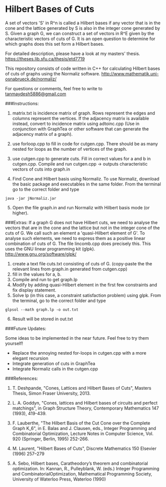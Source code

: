 Hilbert Bases of Cuts
===========

A set of vectors 'S' in R^n is called a Hilbert bases if any vector that is in the cone and the lattice generated by S is also in the integer cone generated by S. Given a graph G, we can construct a set of vectors in R^E given by the characteristic vectors of cuts of G. It is an open question to determine for which graphs does this set form a Hilbert bases.

For detailed description, please have a look at my masters' thesis.
https://theses.lib.sfu.ca/thesis/etd7719

This repository consists of code written in C++ for calculating Hilbert bases of cuts of graphs using the Normaliz software. http://www.mathematik.uni-osnabrueck.de/normaliz/

For questions or comments, feel free to write to tanmaydesh5886@gmail.com


###Instructions:


1. matrix.txt is incidence matrix of graph.
Rows represent the edges and columns represent the vertices. If the adjacency matrix is available instead, convert to incidence matrix using adtoinc.cpp (Use in conjunction with GraphTea or other software that can generate the adjacency matrix of a graph).


2. use forloop.cpp to fill in code for cutgen.cpp. 
There should be as many nested for loops as the number of vertices of the graph. 


3. use cutgen.cpp to generate cuts.
Fill in correct values for a and b in cutgen.cpp. Compile and run cutgen.cpp -> outputs characteristic vectors of cuts into graph.in


4. Find Cone and Hilbert basis using Normaliz.
To use Normaliz, download the basic package and executables in the same folder. From the terminal go to the correct folder and type 
```
java -jar jNormaliz.jar
```
5. Open the file graph.in and run Normaliz with Hilbert basis mode (or higher).



###Extras:
If a graph G does not have Hilbert cuts, we need to analyse the vectors that are in the cone and the lattice but not in the integer cone of the cuts of G. We call such an element a 'quasi-Hilbert element of G'. To analyse such elements, we need to express them as a positive linear combination of cuts of G. The file lincomb.cpp does precisely this. This uses the GNU linear programming kit (glpk).
http://www.gnu.org/software/glpk/


1. create a text file cuts.txt consisting of cuts of G. (copy-paste the the relevant lines from graph.in generated from cutgen.cpp)
2. fill in the values for a, b.
3. Compile and run to get graph.lp
4. Modify by adding quasi-Hilbert element in the first few constraints and fix display statement.
5. Solve lp (in this case, a constraint satisfaction problem) using glpk. From the terminal, go to the correct folder and type 
```
glpsol --math graph.lp -o out.txt
```    

6. Result will be stored in out.txt



###Future Updates:

Some ideas to be implemented in the near future. Feel free to try them yourself!

- Replace the annoying nested for-loops in cutgen.cpp with a more elegant recursion
- Integrate generation of cuts in GraphTea
- Integrate Normaliz calls in the cutgen.cpp


###References:

1. T. Deshpande, "Cones, Lattices and Hilbert Bases of Cuts", Masters Thesis, Simon Fraser University, 2013.

2. L. A. Goddyn, "Cones, lattices and Hilbert bases of circuits and perfect matchings", in Graph Structure Theory, Contemporary Mathematics 147 (1993), 419-439.

3. F. Lauberthe, "The Hilbert Basis of the Cut Cone over the Complete Graph K_6", in E. Balas and J. Clausen, eds., Integer Programming and Combinatorial Optimization, Lecture Notes in Computer Science, 
Vol. 920 (Springer, Berlin, 1995) 252-266.

4. M. Laurent, "Hilbert Bases of Cuts", Discrete Mathematics 150 Elsevier (1996) 257–279

5. A. Sebo, Hilbert bases, Caratheodory’s theorem and combinatorial optimization. In: Kannan, R., Pulleyblank, W. (eds.) Integer Programming and CombinatorialOptimization, Mathematical Programming Society, University of Waterloo Press, Waterloo (1990)
